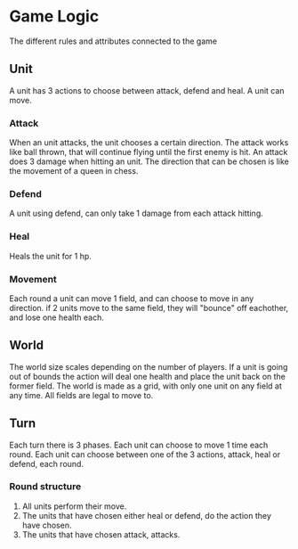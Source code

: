 # Game Logic

The different rules and attributes connected to the game

## Unit

A unit has 3 actions to choose between attack, defend and heal. A unit can move.

### Attack

When an unit attacks, the unit chooses a certain direction. The attack works like ball thrown, that will continue flying until the first enemy is hit. An attack does 3 damage when hitting an unit. The direction that can be chosen is like the movement of a queen in chess.

### Defend

A unit using defend, can only take 1 damage from each attack hitting.

### Heal

Heals the unit for 1 hp.

### Movement

Each round a unit can move 1 field, and can choose to move in any direction. if 2 units move to the same field, they will "bounce" off eachother, and lose one health each.

## World
The world size scales depending on the number of players. If a unit is going out of bounds the action will deal one health and place the unit back on the former field.
The world is made as a grid, with only one unit on any field at any time. All fields are legal to move to.

## Turn
Each turn there is 3 phases.
Each unit can choose to move 1 time each round.
Each unit can choose between one of the 3 actions, attack, heal or defend, each round.

### Round structure
1. All units perform their move.
2. The units that have chosen either heal or defend, do the action they have chosen.
3. The units that have chosen attack, attacks.
